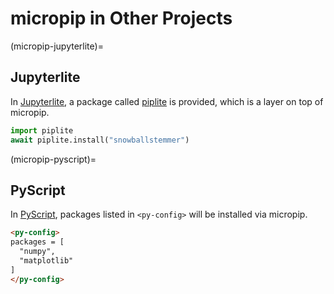 # micropip in Other Projects

(micropip-jupyterlite)=

## Jupyterlite

In [Jupyterlite](https://jupyter.org/try-jupyter/lab/),
a package called [piplite](https://jupyterlite.readthedocs.io/en/latest/howto/python/packages.html#installing-packages-at-runtime) is provided, which is a layer
on top of micropip.

```python
import piplite
await piplite.install("snowballstemmer")
```

(micropip-pyscript)=

## PyScript

In [PyScript](https://pyscript.net/),
packages listed in `<py-config>` will be installed via micropip.

```html
<py-config>
packages = [
  "numpy",
  "matplotlib"
]
</py-config>
```
